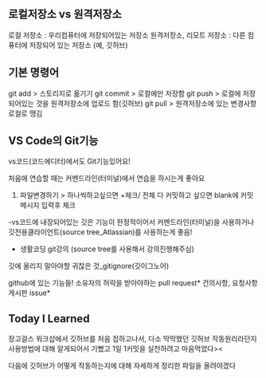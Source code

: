 
## 로컬저장소 vs 원격저장소

로컬 저장소 : 우리컴퓨터에 저장되어있는 저장소
원격저장소, 리모트 저장소 : 다른 컴퓨터에 저장되어 있는 저장소 (예, 깃허브)

## 기본 명령어

git add > 스토리지로 옮기기
git commit > 로컬에만 저장함
git push > 로컬에 저장되어있는 것을 원격저장소에 업로드 함(깃허브)
git pull > 원격저장소에 있는 변경사항 로컬로 땡김


## VS Code의 Git기능

vs코드(코드에디터)에서도 Git기능있어요! 

처음에 연습할 때는 커멘드라인(터미널)에서 연습을 하시는게 좋아요

1. 파일변경하기 > 하나씩하고싶으면 +체크/ 전체 다 커밋하고 싶으면 blank에 커밋메시지 입력후 체크

-vs코드에 내장되어있는 깃은 기능이 한정적이어서 
커멘드라인(터미널)을 사용하거나 깃전용클라이언트(source tree_Atlassian)를 사용하는게 좋음!


* 생활코딩 git강의 (source tree를 사용해서 강의진행해주심)

깃에 올리지 말아야할 귀찮은 것_gitignore(깃이그노어)

github에 있는 기능들! 
소유자의 허락을 받아야하는 pull request*
건의사항, 요청사항 게시판 issue*


## Today I Learned

장고걸스 워크샵에서 깃허브를 처음 접하고나서, 다소 막막했던 깃허브 작동원리라던지 사용방법에 대해 알게되어서 기뻤고 1일 1커밋을 실천하려고 마음먹었다><

다음에 깃허브가 어떻게 작동하는지에 대해 자세하게 정리한 파일을 올려야겠다

